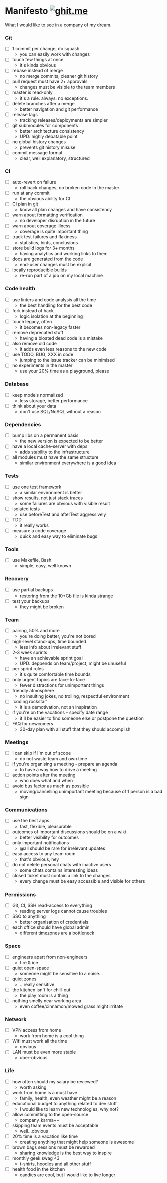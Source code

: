 # Manifesto [![ghit.me](https://ghit.me/badge.svg?repo=cristaloleg/manifesto)](https://ghit.me/repo/cristaloleg/manifesto)

What I would like to see in a company of my dream.

### Git
- [ ] 1 commit per change, do squash
  - you can easily work with changes
- [ ] touch few things at once
  - it's kinda obvious
- [ ] rebase instead of merge
  - no merge commits, cleaner git history
- [ ] pull request must have 2+ approvals
  - changes must be visible to the team members
- [ ] master is read-only
  - it's a rule. always. no exceptions.
- [ ] delete branches after a merge
  - better navigation and git performance
- [ ] release tags
  - tracking releases/deployments are simpler
- [ ] git submodules for components
  - better architecture consistency
  - UPD: highly debatable point
- [ ] no global history changes
  - prevents git history misuse
- [ ] commit message format
  - clear, well explanatory, structured

### CI
- [ ] auto-revert on failure
  - roll back changes, no broken code in the master
- [ ] run at any commit
  - the obvious ability for CI
- [ ] CI plan in git
  - know all plan changes and have consistency
- [ ] warn about formatting verification
  - no developer disruption in the future
- [ ] warn about coverage illness
  - coverage is quite important thing
- [ ] track test failures and flakiness
  - statistics, hints, conclusions
- [ ] store build logs for 3+ months
  - having analytics and working links to them
- [ ] docs are generated from the code
  - end-user changes must be explicit
- [ ] locally reproducible builds
  - re-run part of a job on my local machine

### Code health
- [ ] use linters and code analysis all the time
  - the best handling for the best code
- [ ] fork instead of hack
  - logic isolation at the beginning
- [ ] touch legacy, often
  - it becomes non-legacy faster
- [ ] remove deprecated stuff
  - having a bloated dead code is a mistake
- [ ] also remove old code
  - it adds even less reasons to the new code
- [ ] use TODO, BUG, XXX in code
  - jumping to the issue tracker can be minimised
- [ ] no experiments in the master
  - use your 20% time as a playground, please

### Database
- [ ] keep models normalized
  - less storage, better performance
- [ ] think about your data
  - don't use SQL/NoSQL without a reason

### Dependencies
- [ ] bump libs on a permanent basis
  - the new version is expected to be better
- [ ] have a local cache-server with deps
  - adds stability to the infrastructure
- [ ] all modules must have the same structure
  - similar environment everywhere is a good idea

### Tests
- [ ] use one test framework
  - a similar environment is better
- [ ] show results, not just stack traces
  - some failures are obvious with visible result
- [ ] isolated tests
  - use beforeTest and afterTest aggressively
- [ ] TDD
  - it really works
- [ ] measure a code coverage
  - quick and easy way to eliminate bugs  

### Tools
- [ ] use Makefile, Bash
  - simple, easy, well known

### Recovery
- [ ] use partial backups
  - restoring from the 10+Gb file is kinda strange
- [ ] test your backups
  - they might be broken

### Team
- [ ] pairing, 50% and more
  - you're doing better, you're not bored
- [ ] high-level stand-ups, time bounded
  - less info about irrelevant stuff
- [ ] 2-3 week sprints
  - have an achievable sprint goal
  - UPD: deppends on team/project, might be unuseful
- [ ] per sprint roles
  - it's quite comfortable time bounds
- [ ] only urgent topics are face-to-face
  - fewer distractions for unimportant things
- [ ] friendly atmosphere
  - no insulting jokes, no trolling, respectful environment
- [ ] 'coding rockstar'
  - it is a demotivation, not an inspiration
- [ ] if you're on the vacations - specify date range
  - it'll be easier to find someone else or postpone the question
- [ ] FAQ for newcomers
  - 30-day plan with all stuff that they should accomplish

### Meetings
- [ ] I can skip if I'm out of scope
  - do not waste team and own time
- [ ] if you're organising a meeting - prepare an agenda
  - to have a way how to drive a meeting
- [ ] action points after the meeting
  - who does what and when
- [ ] avoid bus factor as much as possible
  - moving/cancelling unimportant meeting because of 1 person is a bad sign

### Communications
- [ ] use the best apps
  - fast, flexible, pleasurable
- [ ] outcomes of important discussions should be on a wiki
  - better visibility for outcomes
- [ ] only important notifications
  - @all should be rare for irrelevant updates
- [ ] easy access to any team room
  - that's obvious, hey
- [ ] do not delete personal chats with inactive users
  - some chats contains interesting ideas
- [ ] closed ticket must contain a link to the changes
  - every change must be easy accessible and visible for others

### Permissions
- [ ] Git, CI, SSH read-access to everything
  - reading server logs cannot cause troubles
- [ ] SSO to anything
  - better organisation of credentials
- [ ] each office should have global admin
  - different timezones are a bottleneck

### Space
- [ ] engineers apart from non-engineers
  - fire & ice
- [ ] quiet open-space
  - someone might be sensitive to a noise...
- [ ] quiet zones
  - ...really sensitive
- [ ] the kitchen isn't for chill-out
  - the play room is a thing
- [ ] nothing smelly near working area
  - even coffee/cinnamon/mowed grass might irritate

### Network
- [ ] VPN access from home
  - work from home is a cool thing
- [ ] Wifi must work all the time
  - obvious
- [ ] LAN must be even more stable
  - uber-obvious

### Life
- [ ] how often should my salary be reviewed?
  - worth asking
- [ ] work from home is a must have
  - family, health, even weather might be a reason
- [ ] educational budget to anything related to dev stuff
  - I would like to learn new technologies, why not?
- [ ] allow committing to the open-source
  - company_karma++
- [ ] skipping team events must be acceptable
  - well...obvious
- [ ] 20% time is a vacation like time
  - creating anything that might help someone is awesome
- [ ] brown bags sessions must be rewarded
  - sharing knowledge is the best way to inspire
- [ ] monthly geek swag <3
  - t-shirts, hoodies and all other stuff
- [ ] health food in the kitchen
  - candies are cool, but I would like to live longer
